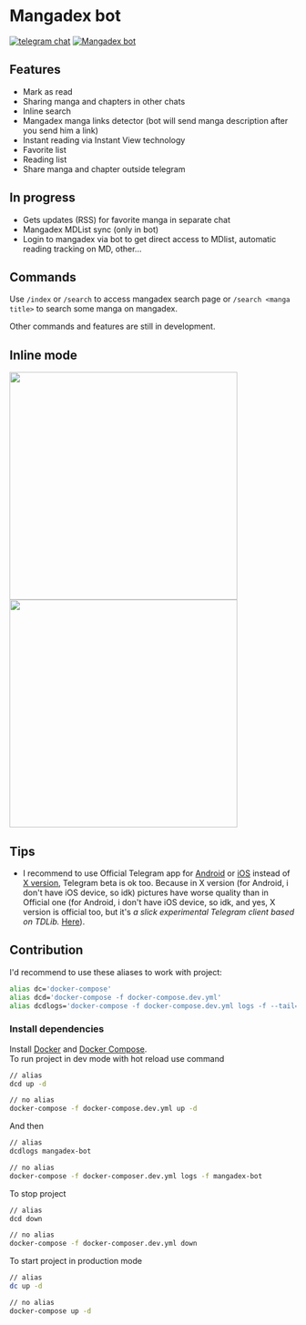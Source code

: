 # Mangadex bot

[![telegram chat](https://img.shields.io/badge/telegram-chat-blue.svg)](https://t.me/joinchat/C3fG501tOFdVUSaOqxDigA) [![Mangadex bot](https://img.shields.io/badge/mangadex-bot-blue.svg)](https://t.me/mymanga_bot)

## Features

- Mark as read
- Sharing manga and chapters in other chats
- Inline search
- Mangadex manga links detector (bot will send manga description after you send him a link)
- Instant reading via Instant View technology
- Favorite list
- Reading list
- Share manga and chapter outside telegram

## In progress

- Gets updates (RSS) for favorite manga in separate chat
- Mangadex MDList sync (only in bot)
- Login to mangadex via bot to get direct access to MDlist, automatic reading tracking on MD, other...

## Commands

Use `/index` or `/search` to access mangadex search page or `/search <manga title>` to search some manga on mangadex.  

Other commands and features are still in development.  

## Inline mode

<img src="https://i.imgur.com/5i5LiOs.png" height="400"><img src="https://i.imgur.com/UC5Dfg9.png" height="400">

## Tips

- I recommend to use Official Telegram app for [Android](https://telegram.org/dl/android) or [iOS](https://telegram.org/dl/ios) instead of [X version](https://play.google.com/store/apps/details?id=org.thunderdog.challegram&hl=en), Telegram beta is ok too. Because in X version (for Android, i don't have iOS device, so idk) pictures have worse quality than in Official one (for Android, i don't have iOS device, so idk, and yes, X version is official too, but it's _a slick experimental Telegram client based on TDLib._ [Here](https://telegram.org/apps#telegram-database-library-tdlib)).

## Contribution

I'd recommend to use these aliases to work with project:
```bash
alias dc='docker-compose'
alias dcd='docker-compose -f docker-compose.dev.yml'
alias dcdlogs='docker-compose -f docker-compose.dev.yml logs -f --tail="100"'
```

### Install dependencies

Install [Docker](https://docs.docker.com/get-docker/) and [Docker Compose](https://docs.docker.com/compose/install/).  
To run project in dev mode with hot reload use command
```bash
// alias
dcd up -d

// no alias
docker-compose -f docker-compose.dev.yml up -d
```
And then
```bash
// alias
dcdlogs mangadex-bot

// no alias
docker-compose -f docker-composer.dev.yml logs -f mangadex-bot
```

To stop project
```bash
// alias
dcd down

// no alias
docker-compose -f docker-composer.dev.yml down
```

To start project in production mode
```bash
// alias
dc up -d

// no alias
docker-compose up -d
```